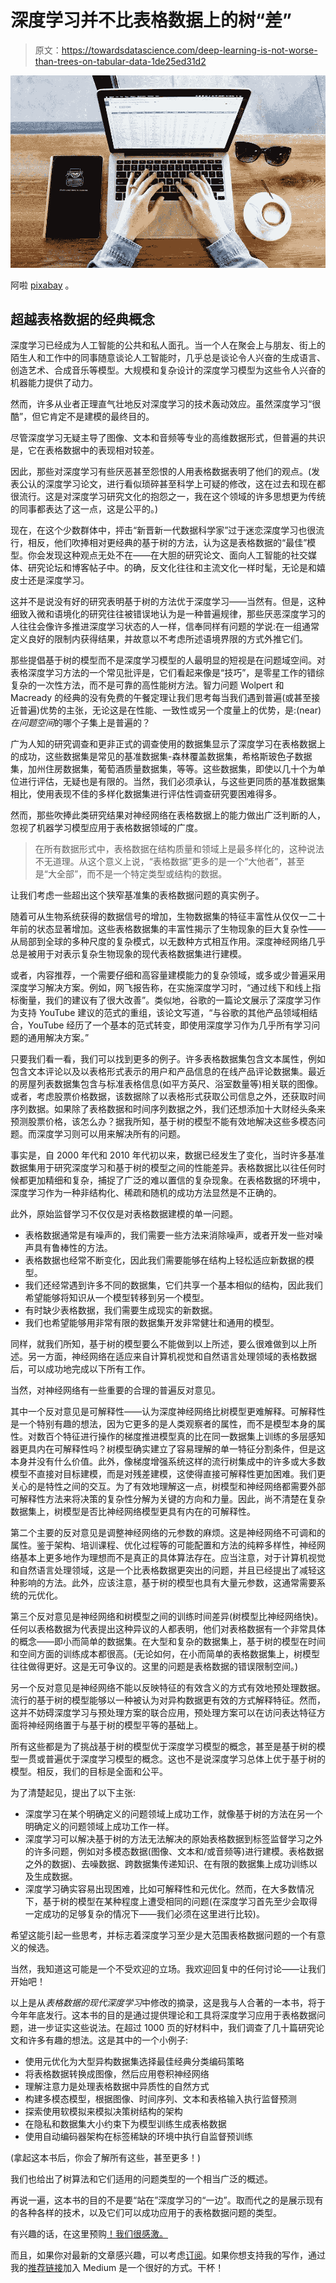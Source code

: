 # 深度学习并不比表格数据上的树“差”

> 原文：<https://towardsdatascience.com/deep-learning-is-not-worse-than-trees-on-tabular-data-1de25ed31d2>

![](img/2961dfacdf6cac3fbd00d27d36fbc33d.png)

阿啦 [pixabay](https://pixabay.com/photos/notebook-typing-coffee-computer-1850613/) 。

## 超越表格数据的经典概念

深度学习已经成为人工智能的公共和私人面孔。当一个人在聚会上与朋友、街上的陌生人和工作中的同事随意谈论人工智能时，几乎总是谈论令人兴奋的生成语言、创造艺术、合成音乐等模型。大规模和复杂设计的深度学习模型为这些令人兴奋的机器能力提供了动力。

然而，许多从业者正理直气壮地反对深度学习的技术轰动效应。虽然深度学习“很酷”，但它肯定不是建模的最终目的。

尽管深度学习无疑主导了图像、文本和音频等专业的高维数据形式，但普遍的共识是，它在表格数据中的表现相对较差。

因此，那些对深度学习有些厌恶甚至怨恨的人用表格数据表明了他们的观点。(发表公认的深度学习论文，进行看似琐碎甚至科学上可疑的修改，这在过去和现在都很流行。这是对深度学习研究文化的抱怨之一，我在这个领域的许多思想更为传统的同事都表达了这一点，这是公平的。)

现在，在这个少数群体中，抨击“新晋新一代数据科学家”过于迷恋深度学习也很流行，相反，他们吹捧相对更经典的基于树的方法，认为这是表格数据的“最佳”模型。你会发现这种观点无处不在——在大胆的研究论文、面向人工智能的社交媒体、研究论坛和博客帖子中。的确，反文化往往和主流文化一样时髦，无论是和嬉皮士还是深度学习。

这并不是说没有好的研究表明基于树的方法优于深度学习——当然有。但是，这种细致入微和语境化的研究往往被错误地认为是一种普遍规律，那些厌恶深度学习的人往往会像许多推进深度学习状态的人一样，信奉同样有问题的学说:在一组通常定义良好的限制内获得结果，并故意以不考虑所述语境界限的方式外推它们。

那些提倡基于树的模型而不是深度学习模型的人最明显的短视是在问题域空间。对表格深度学习方法的一个常见批评是，它们看起来像是“技巧”，是零星工作的错综复杂的一次性方法，而不是可靠的高性能树方法。智力问题 Wolpert 和 Macready 的经典的没有免费的午餐定理让我们思考每当我们遇到普遍(或甚至接近普遍)优势的主张，无论这是在性能、一致性或另一个度量上的优势，是:(near) *在问题空间*的哪个子集上是普遍的？

广为人知的研究调查和更非正式的调查使用的数据集显示了深度学习在表格数据上的成功，这些数据集是常见的基准数据集-森林覆盖数据集，希格斯玻色子数据集，加州住房数据集，葡萄酒质量数据集，等等。这些数据集，即使以几十个为单位进行评估，无疑也是有限的。当然，我们必须承认，与这些更同质的基准数据集相比，使用表现不佳的多样化数据集进行评估性调查研究要困难得多。

然而，那些吹捧此类研究结果对神经网络在表格数据上的能力做出广泛判断的人，忽视了机器学习模型应用于表格数据领域的广度。

> 在所有数据形式中，表格数据在结构质量和领域上是最多样化的，这种说法不无道理。从这个意义上说，“表格数据”更多的是一个“大他者”，甚至是“大全部”，而不是一个特定类型或结构的数据。

让我们考虑一些超出这个狭窄基准集的表格数据问题的真实例子。

随着可从生物系统获得的数据信号的增加，生物数据集的特征丰富性从仅仅一二十年前的状态显著增加。这些表格数据集的丰富性揭示了生物现象的巨大复杂性——从局部到全球的多种尺度的复杂模式，以无数种方式相互作用。深度神经网络几乎总是被用于对表示复杂生物现象的现代表格数据集进行建模。

或者，内容推荐，一个需要仔细和高容量建模能力的复杂领域，或多或少普遍采用深度学习解决方案。例如，网飞报告称，在实施深度学习时，“通过线下和线上指标衡量，我们的建议有了很大改善”。类似地，谷歌的一篇论文展示了深度学习作为支持 YouTube 建议的范式的重组，该论文写道，“与谷歌的其他产品领域相结合，YouTube 经历了一个基本的范式转变，即使用深度学习作为几乎所有学习问题的通用解决方案。”

只要我们看一看，我们可以找到更多的例子。许多表格数据集包含文本属性，例如包含文本评论以及以表格形式表示的用户和产品信息的在线产品评论数据集。最近的房屋列表数据集包含与标准表格信息(如平方英尺、浴室数量等)相关联的图像。或者，考虑股票价格数据，该数据除了以表格形式获取公司信息之外，还获取时间序列数据。如果除了表格数据和时间序列数据之外，我们还想添加十大财经头条来预测股票价格，该怎么办？据我所知，基于树的模型不能有效地解决这些多模态问题。而深度学习则可以用来解决所有的问题。

事实是，自 2000 年代和 2010 年代初以来，数据已经发生了变化，当时许多基准数据集用于研究深度学习和基于树的模型之间的性能差异。表格数据比以往任何时候都更加精细和复杂，捕捉了广泛的难以置信的复杂现象。在表格数据的环境中，深度学习作为一种非结构化、稀疏和随机的成功方法显然是不正确的。

此外，原始监督学习不仅仅是对表格数据建模的单一问题。

*   表格数据通常是有噪声的，我们需要一些方法来消除噪声，或者开发一些对噪声具有鲁棒性的方法。
*   表格数据也经常不断变化，因此我们需要能够在结构上轻松适应新数据的模型。
*   我们还经常遇到许多不同的数据集，它们共享一个基本相似的结构，因此我们希望能够将知识从一个模型转移到另一个模型。
*   有时缺少表格数据，我们需要生成现实的新数据。
*   我们也希望能够用非常有限的数据集开发非常健壮和通用的模型。

同样，就我们所知，基于树的模型要么不能做到以上所述，要么很难做到以上所述。另一方面，神经网络在适应来自计算机视觉和自然语言处理领域的表格数据后，可以成功地完成以下所有工作。

当然，对神经网络有一些重要的合理的普遍反对意见。

其中一个反对意见是可解释性——认为深度神经网络比树模型更难解释。可解释性是一个特别有趣的想法，因为它更多的是人类观察者的属性，而不是模型本身的属性。对数百个特征进行操作的梯度推进模型真的比在同一数据集上训练的多层感知器更具内在可解释性吗？树模型确实建立了容易理解的单一特征分割条件，但是这本身并没有什么价值。此外，像梯度增强系统这样的流行树集成中的许多或大多数模型不直接对目标建模，而是对残差建模，这使得直接可解释性更加困难。我们更关心的是特性之间的交互。为了有效地理解这一点，树模型和神经网络都需要外部可解释性方法来将决策的复杂性分解为关键的方向和力量。因此，尚不清楚在复杂数据集上，树模型是否比神经网络模型更具有内在的可解释性。

第二个主要的反对意见是调整神经网络的元参数的麻烦。这是神经网络不可调和的属性。鉴于架构、培训课程、优化过程等的可能配置和方法的纯粹多样性，神经网络基本上更多地作为理想而不是真正的具体算法存在。应当注意，对于计算机视觉和自然语言处理领域，这是一个比表格数据更突出的问题，并且已经提出了减轻这种影响的方法。此外，应该注意，基于树的模型也具有大量元参数，这通常需要系统的元优化。

第三个反对意见是神经网络和树模型之间的训练时间差异(树模型比神经网络快)。任何以表格数据为代表提出这种异议的人都表明，他们对表格数据有一个非常具体的概念——即小而简单的数据集。在大型和复杂的数据集上，基于树的模型在时间和空间方面的训练成本都很高。(无论如何，在小而简单的表格数据集上，树模型往往做得更好。这是无可争议的。这里的问题是表格数据的错误限制空间。)

另一个反对意见是神经网络不能以反映特征的有效含义的方式有效地预处理数据。流行的基于树的模型能够以一种被认为对异构数据更有效的方式解释特征。然而，这并不妨碍深度学习与预处理方案的联合应用，预处理方案可以在访问表达特征方面将神经网络置于与基于树的模型平等的基础上。

所有这些都是为了挑战基于树的模型优于深度学习模型的概念，甚至是基于树的模型一贯或普遍优于深度学习模型的概念。这也不是说深度学习总体上优于基于树的模型。相反，我们的目标是全面和公平。

为了清楚起见，提出了以下主张:

*   深度学习在某个明确定义的问题领域上成功工作，就像基于树的方法在另一个明确定义的问题领域上成功工作一样。
*   深度学习可以解决基于树的方法无法解决的原始表格数据到标签监督学习之外的许多问题，例如对多模态数据(图像、文本和/或音频等)进行建模。表格数据之外的数据)、去噪数据、跨数据集传递知识、在有限的数据集上成功训练以及生成数据。
*   深度学习确实容易出现困难，比如可解释性和元优化。然而，在大多数情况下，基于树的模型在某种程度上遭受相同的问题(在深度学习首先至少会取得一定成功的足够复杂的情况下——我们必须在这里进行比较)。

希望这能引起一些思考，并标志着深度学习至少是大范围表格数据问题的一个有意义的候选。

当然，我知道这可能是一个不受欢迎的立场。我欢迎回复中的任何讨论——让我们开始吧！

以上是从*表格数据的现代深度学习*中修改的摘录，这是我与人合著的一本书，将于今年年底发行。这本书的目的是通过提供理论和工具将深度学习应用于表格数据问题，进一步证实这些说法。在超过 1000 页的好材料中，我们调查了几十篇研究论文和许多有趣的想法。这是其中的一个小例子:

*   使用元优化为大型异构数据集选择最佳经典分类编码策略
*   将表格数据转换成图像，然后应用卷积神经网络
*   理解注意力是处理表格数据中异质性的自然方式
*   构建多模态模型，根据图像、时间序列、文本和表格输入执行监督预测
*   探索使用软模拟来模拟决策树结构的架构
*   在隐私和数据集大小约束下为模型训练生成表格数据
*   使用自动编码器架构在标签稀缺的环境中执行自监督预训练

(拿起这本书后，你会了解所有这些，甚至更多！)

我们也给出了树算法和它们适用的问题类型的一个相当广泛的概述。

再说一遍，这本书的目的不是要“站在”深度学习的“一边”。取而代之的是展示现有的各种各样的技术，以及它们可以成功应用于的表格数据问题的类型。

有兴趣的话，在这里预购[！我们很感激。](https://www.barnesandnoble.com/w/modern-deep-learning-for-tabular-data-andre-ye/1141877884)

而且，如果你对最新的文章感兴趣，可以考虑[订阅](https://andre-ye.medium.com/subscribe)。如果你想支持我的写作，通过我的[推荐链接](https://andre-ye.medium.com/membership)加入 Medium 是一个很好的方式。干杯！
